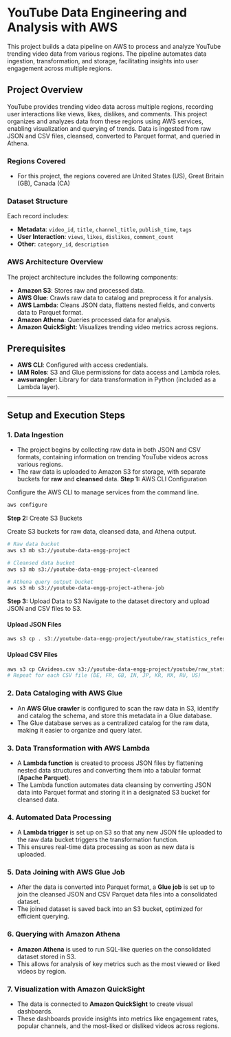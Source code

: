 # YouTube Data Engineering and Analysis with AWS

This project builds a data pipeline on AWS to process and analyze YouTube trending video data from various regions. The pipeline automates data ingestion, transformation, and storage, facilitating insights into user engagement across multiple regions.

## Project Overview

YouTube provides trending video data across multiple regions, recording user interactions like views, likes, dislikes, and comments. This project organizes and analyzes data from these regions using AWS services, enabling visualization and querying of trends. Data is ingested from raw JSON and CSV files, cleansed, converted to Parquet format, and queried in Athena.

### Regions Covered
- For this project, the regions covered are United States (US), Great Britain (GB), Canada (CA)

### Dataset Structure
Each record includes:
- **Metadata**: `video_id`, `title`, `channel_title`, `publish_time`, `tags`
- **User Interaction**: `views`, `likes`, `dislikes`, `comment_count`
- **Other**: `category_id`, `description`

### AWS Architecture Overview

The project architecture includes the following components:

- **Amazon S3**: Stores raw and processed data.
- **AWS Glue**: Crawls raw data to catalog and preprocess it for analysis.
- **AWS Lambda**: Cleans JSON data, flattens nested fields, and converts data to Parquet format.
- **Amazon Athena**: Queries processed data for analysis.
- **Amazon QuickSight**: Visualizes trending video metrics across regions.

## Prerequisites

- **AWS CLI**: Configured with access credentials.
- **IAM Roles**: S3 and Glue permissions for data access and Lambda roles.
- **awswrangler**: Library for data transformation in Python (included as a Lambda layer).

---

## Setup and Execution Steps

### 1. Data Ingestion

- The project begins by collecting raw data in both JSON and CSV formats, containing information on trending YouTube videos across various regions.
- The raw data is uploaded to Amazon S3 for storage, with separate buckets for **raw** and **cleansed** data.
**Step 1:** AWS CLI Configuration

Configure the AWS CLI to manage services from the command line.

```bash
aws configure
```

**Step 2:** Create S3 Buckets

Create S3 buckets for raw data, cleansed data, and Athena output.

```bash
# Raw data bucket
aws s3 mb s3://youtube-data-engg-project

# Cleansed data bucket
aws s3 mb s3://youtube-data-engg-project-cleansed

# Athena query output bucket
aws s3 mb s3://youtube-data-engg-project-athena-job
```

**Step 3:** Upload Data to S3
Navigate to the dataset directory and upload JSON and CSV files to S3.

#### Upload JSON Files
```bash
aws s3 cp . s3://youtube-data-engg-project/youtube/raw_statistics_reference_data/ --recursive --exclude "*" --include "*.json"
```
#### Upload CSV Files
```bash
aws s3 cp CAvideos.csv s3://youtube-data-engg-project/youtube/raw_statistics/region=ca/
# Repeat for each CSV file (DE, FR, GB, IN, JP, KR, MX, RU, US)
```
### 2. Data Cataloging with AWS Glue

- An **AWS Glue crawler** is configured to scan the raw data in S3, identify and catalog the schema, and store this metadata in a Glue database.
- The Glue database serves as a centralized catalog for the raw data, making it easier to organize and query later.

### 3. Data Transformation with AWS Lambda

- A **Lambda function** is created to process JSON files by flattening nested data structures and converting them into a tabular format (**Apache Parquet**).
- The Lambda function automates data cleansing by converting JSON data into Parquet format and storing it in a designated S3 bucket for cleansed data.

### 4. Automated Data Processing

- A **Lambda trigger** is set up on S3 so that any new JSON file uploaded to the raw data bucket triggers the transformation function.
- This ensures real-time data processing as soon as new data is uploaded.

### 5. Data Joining with AWS Glue Job

- After the data is converted into Parquet format, a **Glue job** is set up to join the cleansed JSON and CSV Parquet data files into a consolidated dataset.
- The joined dataset is saved back into an S3 bucket, optimized for efficient querying.

### 6. Querying with Amazon Athena

- **Amazon Athena** is used to run SQL-like queries on the consolidated dataset stored in S3.
- This allows for analysis of key metrics such as the most viewed or liked videos by region.

### 7. Visualization with Amazon QuickSight

- The data is connected to **Amazon QuickSight** to create visual dashboards.
- These dashboards provide insights into metrics like engagement rates, popular channels, and the most-liked or disliked videos across regions.






